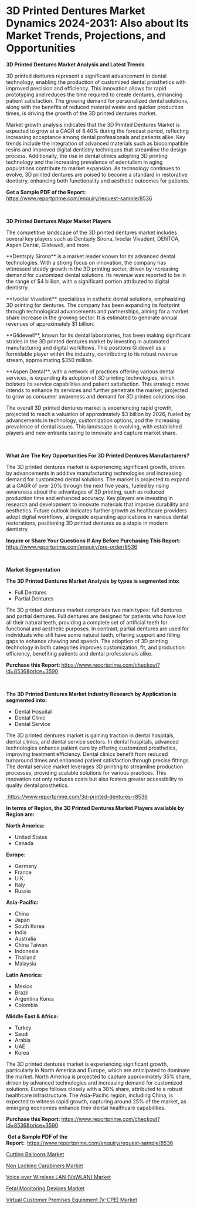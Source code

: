 <p><h1>3D Printed Dentures Market Dynamics 2024-2031: Also about Its Market Trends, Projections, and Opportunities</h1></p><p><strong>3D Printed Dentures Market Analysis and Latest Trends</strong></p>
<p><p>3D printed dentures represent a significant advancement in dental technology, enabling the production of customized dental prosthetics with improved precision and efficiency. This innovation allows for rapid prototyping and reduces the time required to create dentures, enhancing patient satisfaction. The growing demand for personalized dental solutions, along with the benefits of reduced material waste and quicker production times, is driving the growth of the 3D printed dentures market.</p><p>Market growth analysis indicates that the 3D Printed Dentures Market is expected to grow at a CAGR of 8.40% during the forecast period, reflecting increasing acceptance among dental professionals and patients alike. Key trends include the integration of advanced materials such as biocompatible resins and improved digital dentistry techniques that streamline the design process. Additionally, the rise in dental clinics adopting 3D printing technology and the increasing prevalence of edentulism in aging populations contribute to market expansion. As technology continues to evolve, 3D printed dentures are poised to become a standard in restorative dentistry, enhancing both functionality and aesthetic outcomes for patients.</p></p>
<p><strong>Get a Sample PDF of the Report:&nbsp;</strong> <a href="https://www.reportprime.com/enquiry/request-sample/8536?utm_campaign=7&utm_medium=2&utm_source=Github&utm_content=ia&utm_term=27112024&utm_id=3d-printed-dentures">https://www.reportprime.com/enquiry/request-sample/8536</a></p>
<p>&nbsp;</p>
<p><strong>3D Printed Dentures Major Market Players</strong></p>
<p><p>The competitive landscape of the 3D printed dentures market includes several key players such as Dentsply Sirona, Ivoclar Vivadent, DENTCA, Aspen Dental, Glidewell, and more.</p><p>**Dentsply Sirona** is a market leader known for its advanced dental technologies. With a strong focus on innovation, the company has witnessed steady growth in the 3D printing sector, driven by increasing demand for customized dental solutions. Its revenue was reported to be in the range of $4 billion, with a significant portion attributed to digital dentistry.</p><p>**Ivoclar Vivadent** specializes in esthetic dental solutions, emphasizing 3D printing for dentures. The company has been expanding its footprint through technological advancements and partnerships, aiming for a market share increase in the growing sector. It is estimated to generate annual revenues of approximately $1 billion.</p><p>**Glidewell**, known for its dental laboratories, has been making significant strides in the 3D printed dentures market by investing in automated manufacturing and digital workflows. This positions Glidewell as a formidable player within the industry, contributing to its robust revenue stream, approximating $350 million.</p><p>**Aspen Dental**, with a network of practices offering various dental services, is expanding its adoption of 3D printing technologies, which bolsters its service capabilities and patient satisfaction. This strategic move intends to enhance its services and further penetrate the market, projected to grow as consumer awareness and demand for 3D printed solutions rise.</p><p>The overall 3D printed dentures market is experiencing rapid growth, projected to reach a valuation of approximately $3 billion by 2026, fueled by advancements in technology, customization options, and the increasing prevalence of dental issues. This landscape is evolving, with established players and new entrants racing to innovate and capture market share.</p></p>
<p>&nbsp;</p>
<p><strong>What Are The Key Opportunities For 3D Printed Dentures Manufacturers?</strong></p>
<p><p>The 3D printed dentures market is experiencing significant growth, driven by advancements in additive manufacturing technologies and increasing demand for customized dental solutions. The market is projected to expand at a CAGR of over 20% through the next five years, fueled by rising awareness about the advantages of 3D printing, such as reduced production time and enhanced accuracy. Key players are investing in research and development to innovate materials that improve durability and aesthetics. Future outlook indicates further growth as healthcare providers adopt digital workflows, alongside expanding applications in various dental restorations, positioning 3D printed dentures as a staple in modern dentistry.</p></p>
<p><strong>Inquire or Share Your Questions If Any Before Purchasing This Report:</strong> <a href="https://www.reportprime.com/enquiry/pre-order/8536?utm_campaign=7&utm_medium=2&utm_source=Github&utm_content=ia&utm_term=27112024&utm_id=3d-printed-dentures">https://www.reportprime.com/enquiry/pre-order/8536</a></p>
<p>&nbsp;</p>
<p><strong>Market Segmentation</strong></p>
<p><strong>The 3D Printed Dentures Market Analysis by types is segmented into:</strong></p>
<p><ul><li>Full Dentures</li><li>Partial Dentures</li></ul></p>
<p><p>The 3D printed dentures market comprises two main types: full dentures and partial dentures. Full dentures are designed for patients who have lost all their natural teeth, providing a complete set of artificial teeth for functional and aesthetic purposes. In contrast, partial dentures are used for individuals who still have some natural teeth, offering support and filling gaps to enhance chewing and speech. The adoption of 3D printing technology in both categories improves customization, fit, and production efficiency, benefiting patients and dental professionals alike.</p></p>
<p><strong>Purchase this Report:&nbsp;</strong><a href="https://www.reportprime.com/checkout?id=8536&price=3590&utm_campaign=7&utm_medium=2&utm_source=Github&utm_content=ia&utm_term=27112024&utm_id=3d-printed-dentures">https://www.reportprime.com/checkout?id=8536&price=3590</a></p>
<p>&nbsp;</p>
<p><strong>The 3D Printed Dentures Market Industry Research by Application is segmented into:</strong></p>
<p><ul><li>Dental Hospital</li><li>Dental Clinic</li><li>Dental Service</li></ul></p>
<p><p>The 3D printed dentures market is gaining traction in dental hospitals, dental clinics, and dental service sectors. In dental hospitals, advanced technologies enhance patient care by offering customized prosthetics, improving treatment efficiency. Dental clinics benefit from reduced turnaround times and enhanced patient satisfaction through precise fittings. The dental service market leverages 3D printing to streamline production processes, providing scalable solutions for various practices. This innovation not only reduces costs but also fosters greater accessibility to quality dental prosthetics.</p></p>
<p><a href="https://www.reportprime.com/3d-printed-dentures-r8536?utm_campaign=7&utm_medium=2&utm_source=Github&utm_content=ia&utm_term=27112024&utm_id=3d-printed-dentures">&nbsp;https://www.reportprime.com/3d-printed-dentures-r8536</a></p>
<p><strong>In terms of Region, the 3D Printed Dentures Market Players available by Region are:</strong></p>
<p>
    <p> <strong> North America: </strong>
        <ul>
            <li>United States</li>
            <li>Canada</li>
        </ul>
        </p> 
    <p> <strong> Europe: </strong>
        <ul>
            <li>Germany</li>
            <li>France</li>
            <li>U.K.</li>
            <li>Italy</li>
            <li>Russia</li>
        </ul>
        </p> 
    <p> <strong> Asia-Pacific: </strong>
        <ul>
            <li>China</li>
            <li>Japan</li>
            <li>South Korea</li>
            <li>India</li>
            <li>Australia</li>
            <li>China Taiwan</li>
            <li>Indonesia</li>
            <li>Thailand</li>
            <li>Malaysia</li>
        </ul>
        </p> 
    <p> <strong> Latin America: </strong>
        <ul>
            <li>Mexico</li>
            <li>Brazil</li>
            <li>Argentina Korea</li>
            <li>Colombia</li>
        </ul>
        </p> 
    <p> <strong> Middle East & Africa: </strong>
        <ul>
            <li>Turkey</li>
            <li>Saudi</li>
            <li>Arabia</li>
            <li>UAE</li>
            <li>Korea</li>
        </ul>
    </p>
    </p>
<p><p>The 3D printed dentures market is experiencing significant growth, particularly in North America and Europe, which are anticipated to dominate the market. North America is projected to capture approximately 35% share, driven by advanced technologies and increasing demand for customized solutions. Europe follows closely with a 30% share, attributed to a robust healthcare infrastructure. The Asia-Pacific region, including China, is expected to witness rapid growth, capturing around 25% of the market, as emerging economies enhance their dental healthcare capabilities.</p></p>
<p><strong>Purchase this Report: </strong><a href="https://www.reportprime.com/checkout?id=8536&price=3590&utm_campaign=7&utm_medium=2&utm_source=Github&utm_content=ia&utm_term=27112024&utm_id=3d-printed-dentures">https://www.reportprime.com/checkout?id=8536&price=3590</a></p>
<p>&nbsp;<strong>Get a Sample PDF of the Report:&nbsp;&nbsp;</strong><a href="https://www.reportprime.com/enquiry/request-sample/8536?utm_campaign=7&utm_medium=2&utm_source=Github&utm_content=ia&utm_term=27112024&utm_id=3d-printed-dentures">https://www.reportprime.com/enquiry/request-sample/8536</a></p>
<p><strong></strong></p>
<p><p><a href="https://github.com/angelajermaine/Market-Research-Report-List-5/blob/main/cutting-balloons-market.md?utm_campaign=7&utm_medium=2&utm_source=Github&utm_content=ia&utm_term=27112024&utm_id=3d-printed-dentures">Cutting Balloons Market</a></p><p><a href="https://www.linkedin.com/pulse/investment-opportunities-non-locking-carabiners-sector-risk-8lzxe?utm_campaign=7&utm_medium=2&utm_source=Github&utm_content=ia&utm_term=27112024&utm_id=3d-printed-dentures">Non Locking Carabiners Market</a></p><p><a href="https://issuu.com/reportprime-2/docs/voice-over-wireless-lan-vowlan-mark_e4d991f9353e80?utm_campaign=7&utm_medium=2&utm_source=Github&utm_content=ia&utm_term=27112024&utm_id=3d-printed-dentures">Voice over Wireless LAN (VoWLAN) Market</a></p><p><a href="https://github.com/provorikovar/Market-Research-Report-List-6/blob/main/fetal-monitoring-devices-market.md?utm_campaign=7&utm_medium=2&utm_source=Github&utm_content=ia&utm_term=27112024&utm_id=3d-printed-dentures">Fetal Monitoring Devices Market</a></p><p><a href="https://issuu.com/reportprime-2/docs/virtual-customer-premises-equipment_c9debda3c61ebb?utm_campaign=7&utm_medium=2&utm_source=Github&utm_content=ia&utm_term=27112024&utm_id=3d-printed-dentures">Virtual Customer Premises Equipment (V-CPE) Market</a></p></p>
